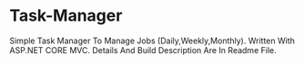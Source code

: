 # Task-Manager
Simple Task Manager To Manage Jobs (Daily,Weekly,Monthly).
Written With ASP.NET CORE MVC.
Details And Build Description Are In Readme File.
